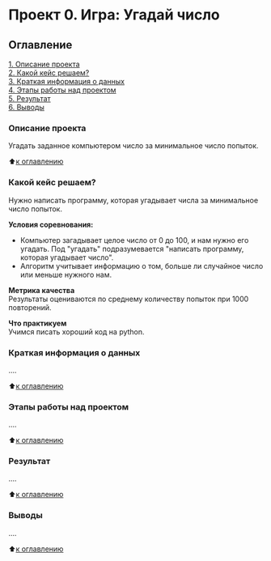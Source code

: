 # Проект 0. Игра: Угадай число

## Оглавление
[1. Описание проекта](https://github.com/ZlobinDA/sf_data_science/blob/main/project_0/README.md#Описание-проекта)  
[2. Какой кейс решаем?](https://github.com/ZlobinDA/sf_data_science/blob/main/project_0/README.md#Какой-кейс-решаем)  
[3. Краткая информация о данных](https://github.com/ZlobinDA/sf_data_science/blob/main/project_0/README.md#Краткая-информация-о-данных)  
[4. Этапы работы над проектом](https://github.com/ZlobinDA/sf_data_science/blob/main/project_0/README.md#Этапы-работы-над-проектом)  
[5. Результат](https://github.com/ZlobinDA/sf_data_science/blob/main/project_0/README.md#Результат)  
[6. Выводы](https://github.com/ZlobinDA/sf_data_science/blob/main/project_0/README.md#Выводы)  

### Описание проекта
Угадать заданное компьютером число за минимальное число попыток.

:arrow_up:[к оглавлению](https://github.com/ZlobinDA/sf_data_science/blob/main/project_0/README.md#Оглавление)

### Какой кейс решаем?
Нужно написать программу, которая угадывает числа за минимальное число попыток.

**Условия соревнования:**  
- Компьютер загадывает целое число от 0 до 100, и нам нужно его угадать. Под "угадать" подразумевается "написать программу, которая угадывает число".
- Алгоритм учитывает информацию о том, больше ли случайное число или меньше нужного нам.

**Метрика качества**  
Результаты оцениваются по среднему количеству попыток при 1000 повторений.

**Что практикуем**  
Учимся писать хороший код на python.

### Краткая информация о данных
....

:arrow_up:[к оглавлению](https://github.com/ZlobinDA/sf_data_science/blob/main/project_0/README.md#Оглавление)

### Этапы работы над проектом
....

:arrow_up:[к оглавлению](https://github.com/ZlobinDA/sf_data_science/blob/main/project_0/README.md#Оглавление)

### Результат
....

:arrow_up:[к оглавлению](https://github.com/ZlobinDA/sf_data_science/blob/main/project_0/README.md#Оглавление)

### Выводы
....

:arrow_up:[к оглавлению](https://github.com/ZlobinDA/sf_data_science/blob/main/project_0/README.md#Оглавление)